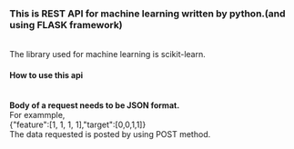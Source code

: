 ### This is REST API for machine learning written by python.(and using FLASK framework)
<br>
The library used for machine learning is  scikit-learn.

#### How to use this api
<br>
<b>Body of a request needs to be JSON format.</b>
<br>
For exammple,
<br>
{"feature":[1, 1, 1, 1],"target":[0,0,1,1]}
<br>
The data requested is posted by using POST method.
